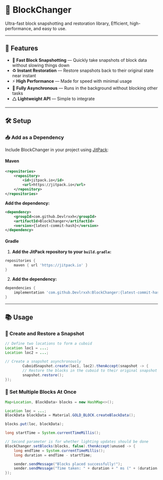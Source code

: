 # 🧱 BlockChanger

Ultra-fast block snapshotting and restoration library, Efficient, high-performance, and easy to use.<br>

---

## 🚀 Features

* 📸 **Fast Block Snapshotting** — Quickly take snapshots of block data without slowing things down
* ♻️ **Instant Restoration** — Restore snapshots back to their original state near instant
* ⚡ **High Performance** — Made for speed with minimal usage  
* 🔁 **Fully Asynchronous** — Runs in the background without blocking other tasks
* 🛆 **Lightweight API** — Simple to integrate  

---

## 🛠️ Setup

### 📥 Add as a Dependency

Include BlockChanger in your project using [JitPack](https://jitpack.io):

#### Maven

```xml
<repositories>
    <repository>
        <id>jitpack.io</id>
        <url>https://jitpack.io</url>
    </repository>
</repositories>
```

**Add the dependency:**

```xml
<dependency>
    <groupId>com.github.Devlrxxh</groupId>
    <artifactId>BlockChanger</artifactId>
    <version>{latest-commit-hash}</version>
</dependency>
```

#### Gradle

1. **Add the JitPack repository to your `build.gradle`:**

```groovy
repositories {
    maven { url 'https://jitpack.io' }
}
```

2. **Add the dependency:**

```groovy
dependencies {
    implementation 'com.github.Devlrxxh:BlockChanger:{latest-commit-hash}'
}
```

---

## 📚 Usage

### 🧱 Create and Restore a Snapshot

```java
// Define two locations to form a cuboid
Location loc1 = ...;
Location loc2 = ...;

// Create a snapshot asynchronously
        CuboidSnapshot.create(loc1, loc2).thenAccept(snapshot -> {
        // Restore the blocks in the cuboid to their original snapshot state
        snapshot.restore();
});
```

### 🔄 Set Multiple Blocks At Once

```java
Map<Location, BlockData> blocks = new HashMap<>();

Location loc = ...;
BlockData blockData = Material.GOLD_BLOCK.createBlockData();

blocks.put(loc, blockData);

long startTime = System.currentTimeMillis();

// Second parameter is for whether lighting updates should be done
BlockChanger.setBlocks(blocks, false).thenAccept(unused -> {
    long endTime = System.currentTimeMillis();
    long duration = endTime - startTime;

    sender.sendMessage("Blocks placed successfully!");
    sender.sendMessage("Time taken: " + duration + " ms (" + (duration / 1000.0) + " seconds)");
});
```
